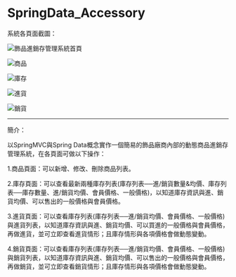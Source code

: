 # SpringData_Accessory


系統各頁面截圖：

![飾品進銷存管理系統首頁](https://github.com/rafree1225/SpringData_Accessory/assets/68884317/b3cc9c53-ff3d-4714-b853-c892b03f6049)

![商品](https://github.com/rafree1225/SpringData_Accessory/assets/68884317/e6422eb0-53f3-4912-8730-a93bd39eda6d)

![庫存](https://github.com/rafree1225/SpringData_Accessory/assets/68884317/b561fe23-b58c-4102-a86d-f0f11703f5b5)

![進貨](https://github.com/rafree1225/SpringData_Accessory/assets/68884317/3af21fc5-bacc-4735-af6e-4da8f33898b8)

![銷貨](https://github.com/rafree1225/SpringData_Accessory/assets/68884317/78d49cdd-0598-4da2-9dca-2b45d20b61eb)

*****************************************************************************************************************

簡介：

以SpringMVC與Spring Data概念實作一個簡易的飾品廠商內部的動態商品進銷存管理系統，在各頁面可做以下操作：

1.商品頁面：可以新增、修改、刪除商品列表。

2.庫存頁面：可以查看最新兩種庫存列表(庫存列表──進/銷貨數量&均價、庫存列表──庫存數量、進/銷貨均價、會員價格、一般價格)，以知道庫存資訊與進、銷貨均價、可以售出的一般價格與會員價格。

3.進貨頁面：可以查看庫存列表(庫存列表──進/銷貨均價、會員價格、一般價格)與進貨列表，以知道庫存資訊與進、銷貨均價、可以買進的一般價格與會員價格，再做進貨，並可立即查看進貨情形；且庫存情形與各項價格會做動態變動。

4.銷貨頁面：可以查看庫存列表(庫存列表──進/銷貨均價、會員價格、一般價格)與銷貨列表，以知道庫存資訊與進、銷貨均價、可以售出的一般價格與會員價格，再做銷貨，並可立即查看銷貨情形；且庫存情形與各項價格會做動態變動。


